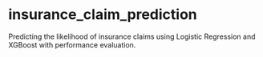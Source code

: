# insurance_claim_prediction
Predicting the likelihood of insurance claims using Logistic Regression and XGBoost with performance evaluation.
